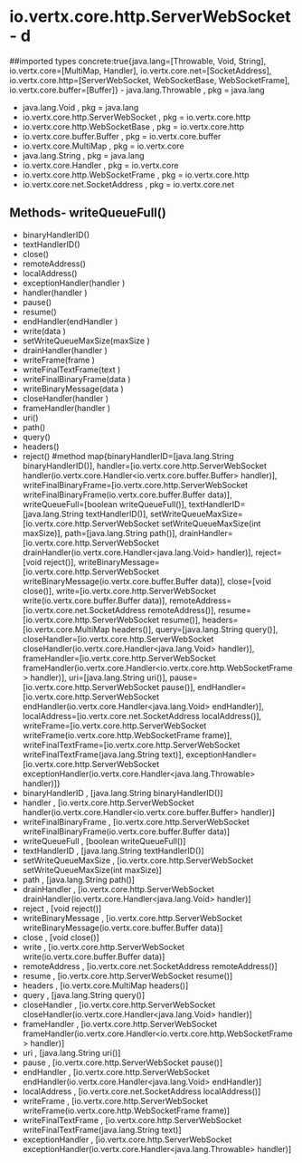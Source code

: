# io.vertx.core.http.ServerWebSocket - d
##imported types concrete:true{java.lang=[Throwable, Void, String], io.vertx.core=[MultiMap, Handler], io.vertx.core.net=[SocketAddress], io.vertx.core.http=[ServerWebSocket, WebSocketBase, WebSocketFrame], io.vertx.core.buffer=[Buffer]} - java.lang.Throwable  , pkg = java.lang
- java.lang.Void  , pkg = java.lang
- io.vertx.core.http.ServerWebSocket  , pkg = io.vertx.core.http
- io.vertx.core.http.WebSocketBase  , pkg = io.vertx.core.http
- io.vertx.core.buffer.Buffer  , pkg = io.vertx.core.buffer
- io.vertx.core.MultiMap  , pkg = io.vertx.core
- java.lang.String  , pkg = java.lang
- io.vertx.core.Handler  , pkg = io.vertx.core
- io.vertx.core.http.WebSocketFrame  , pkg = io.vertx.core.http
- io.vertx.core.net.SocketAddress  , pkg = io.vertx.core.net
## Methods- writeQueueFull()
- binaryHandlerID()
- textHandlerID()
- close()
- remoteAddress()
- localAddress()
- exceptionHandler(handler )
- handler(handler )
- pause()
- resume()
- endHandler(endHandler )
- write(data )
- setWriteQueueMaxSize(maxSize )
- drainHandler(handler )
- writeFrame(frame )
- writeFinalTextFrame(text )
- writeFinalBinaryFrame(data )
- writeBinaryMessage(data )
- closeHandler(handler )
- frameHandler(handler )
- uri()
- path()
- query()
- headers()
- reject()
#method map{binaryHandlerID=[java.lang.String binaryHandlerID()], handler=[io.vertx.core.http.ServerWebSocket handler(io.vertx.core.Handler<io.vertx.core.buffer.Buffer> handler)], writeFinalBinaryFrame=[io.vertx.core.http.ServerWebSocket writeFinalBinaryFrame(io.vertx.core.buffer.Buffer data)], writeQueueFull=[boolean writeQueueFull()], textHandlerID=[java.lang.String textHandlerID()], setWriteQueueMaxSize=[io.vertx.core.http.ServerWebSocket setWriteQueueMaxSize(int maxSize)], path=[java.lang.String path()], drainHandler=[io.vertx.core.http.ServerWebSocket drainHandler(io.vertx.core.Handler<java.lang.Void> handler)], reject=[void reject()], writeBinaryMessage=[io.vertx.core.http.ServerWebSocket writeBinaryMessage(io.vertx.core.buffer.Buffer data)], close=[void close()], write=[io.vertx.core.http.ServerWebSocket write(io.vertx.core.buffer.Buffer data)], remoteAddress=[io.vertx.core.net.SocketAddress remoteAddress()], resume=[io.vertx.core.http.ServerWebSocket resume()], headers=[io.vertx.core.MultiMap headers()], query=[java.lang.String query()], closeHandler=[io.vertx.core.http.ServerWebSocket closeHandler(io.vertx.core.Handler<java.lang.Void> handler)], frameHandler=[io.vertx.core.http.ServerWebSocket frameHandler(io.vertx.core.Handler<io.vertx.core.http.WebSocketFrame> handler)], uri=[java.lang.String uri()], pause=[io.vertx.core.http.ServerWebSocket pause()], endHandler=[io.vertx.core.http.ServerWebSocket endHandler(io.vertx.core.Handler<java.lang.Void> endHandler)], localAddress=[io.vertx.core.net.SocketAddress localAddress()], writeFrame=[io.vertx.core.http.ServerWebSocket writeFrame(io.vertx.core.http.WebSocketFrame frame)], writeFinalTextFrame=[io.vertx.core.http.ServerWebSocket writeFinalTextFrame(java.lang.String text)], exceptionHandler=[io.vertx.core.http.ServerWebSocket exceptionHandler(io.vertx.core.Handler<java.lang.Throwable> handler)]} 
- binaryHandlerID , [java.lang.String binaryHandlerID()]
- handler , [io.vertx.core.http.ServerWebSocket handler(io.vertx.core.Handler<io.vertx.core.buffer.Buffer> handler)]
- writeFinalBinaryFrame , [io.vertx.core.http.ServerWebSocket writeFinalBinaryFrame(io.vertx.core.buffer.Buffer data)]
- writeQueueFull , [boolean writeQueueFull()]
- textHandlerID , [java.lang.String textHandlerID()]
- setWriteQueueMaxSize , [io.vertx.core.http.ServerWebSocket setWriteQueueMaxSize(int maxSize)]
- path , [java.lang.String path()]
- drainHandler , [io.vertx.core.http.ServerWebSocket drainHandler(io.vertx.core.Handler<java.lang.Void> handler)]
- reject , [void reject()]
- writeBinaryMessage , [io.vertx.core.http.ServerWebSocket writeBinaryMessage(io.vertx.core.buffer.Buffer data)]
- close , [void close()]
- write , [io.vertx.core.http.ServerWebSocket write(io.vertx.core.buffer.Buffer data)]
- remoteAddress , [io.vertx.core.net.SocketAddress remoteAddress()]
- resume , [io.vertx.core.http.ServerWebSocket resume()]
- headers , [io.vertx.core.MultiMap headers()]
- query , [java.lang.String query()]
- closeHandler , [io.vertx.core.http.ServerWebSocket closeHandler(io.vertx.core.Handler<java.lang.Void> handler)]
- frameHandler , [io.vertx.core.http.ServerWebSocket frameHandler(io.vertx.core.Handler<io.vertx.core.http.WebSocketFrame> handler)]
- uri , [java.lang.String uri()]
- pause , [io.vertx.core.http.ServerWebSocket pause()]
- endHandler , [io.vertx.core.http.ServerWebSocket endHandler(io.vertx.core.Handler<java.lang.Void> endHandler)]
- localAddress , [io.vertx.core.net.SocketAddress localAddress()]
- writeFrame , [io.vertx.core.http.ServerWebSocket writeFrame(io.vertx.core.http.WebSocketFrame frame)]
- writeFinalTextFrame , [io.vertx.core.http.ServerWebSocket writeFinalTextFrame(java.lang.String text)]
- exceptionHandler , [io.vertx.core.http.ServerWebSocket exceptionHandler(io.vertx.core.Handler<java.lang.Throwable> handler)]
